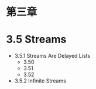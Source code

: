 # 第三章


# 3.5 Streams
* 3.5.1 Streams Are Delayed Lists
    * 3.50
    * 3.51
    * 3.52
* 3.5.2 Infinite Streams




